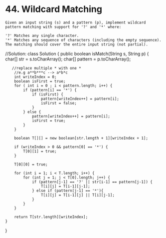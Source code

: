 # 44. Wildcard Matching
```PS
Given an input string (s) and a pattern (p), implement wildcard pattern matching with support for '?' and '*' where:

'?' Matches any single character.
'*' Matches any sequence of characters (including the empty sequence).
The matching should cover the entire input string (not partial).
```
//Solution:
class Solution {
    public boolean isMatch(String s, String p) {        
        char[] str = s.toCharArray();
        char[] pattern = p.toCharArray();
        
       //replace multiple * with one *
        //e.g a**b***c --> a*b*c
        int writeIndex = 0;
        boolean isFirst = true;
        for ( int i = 0 ; i < pattern.length; i++) {
            if (pattern[i] == '*') {
                if (isFirst) {
                    pattern[writeIndex++] = pattern[i];
                    isFirst = false;
                }
            } else {
                pattern[writeIndex++] = pattern[i];
                isFirst = true;
            }
        }

        boolean T[][] = new boolean[str.length + 1][writeIndex + 1];

        if (writeIndex > 0 && pattern[0] == '*') {
            T[0][1] = true;
        }

        T[0][0] = true;

        for (int i = 1; i < T.length; i++) {
            for (int j = 1; j < T[0].length; j++) {
                if (pattern[j-1] == '?' || str[i-1] == pattern[j-1]) {
                    T[i][j] = T[i-1][j-1];
                } else if (pattern[j-1] == '*'){
                    T[i][j] = T[i-1][j] || T[i][j-1];
                }
            }
        }

        return T[str.length][writeIndex];
    }
}